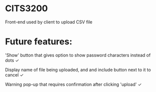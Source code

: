 # CITS3200

Front-end used by client to upload CSV file

# Future features:

'Show' button that gives option to show password characters instead of dots ✓

Display name of file being uploaded, and and include button next to it to cancel ✓

Warning pop-up that requires confirmation after clicking 'upload' ✓
